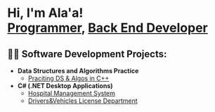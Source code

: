 <h1>Hi, I'm Ala'a! <br/><a href="https://github.com/AlaaMahmoud-dev">Programmer</a>, <a href="https://github.com/AlaaMahmoud-dev">Back End Developer</a></h1>

<h2>👨‍💻 Software Development Projects:</h2>

- <b>Data Structures and Algorithms Practice</b>
  - [Praciting DS & Algos in C++](https://github.com/AlaaMahmoud-dev/Data-Structures-and-Algorithms)
- <b>C# (.NET Desktop Applications)</b>
  - [Hospital Management System](https://github.com/AlaaMahmoud-dev/Hospital-Management-System)
  - [Drivers&Vehicles License Department](https://github.com/AlaaMahmoud-dev/DVLD-Project)


<!--
**joshmadakor1/joshmadakor1** is a ✨ _special_ ✨ repository because its `README.md` (this file) appears on your GitHub profile.

Here are some ideas to get you started:

- 🔭 I’m currently working on ...
- 🌱 I’m currently learning ...
- 👯 I’m looking to collaborate on ...
- 🤔 I’m looking for help with ...
- 💬 Ask me about ...
- 📫 How to reach me: ...
- 😄 Pronouns: ...
- ⚡ Fun fact: ...
-->
